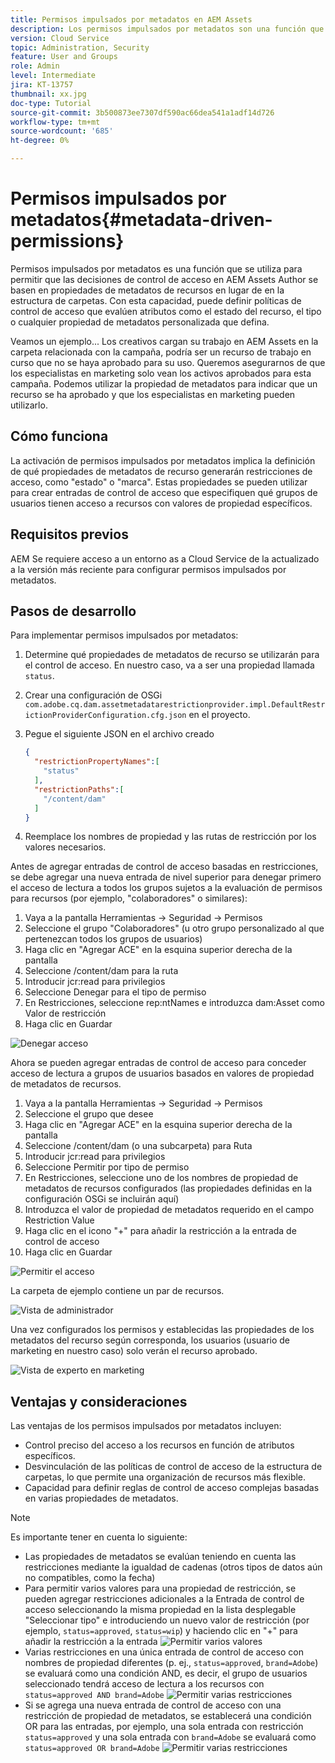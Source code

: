```yaml
---
title: Permisos impulsados por metadatos en AEM Assets
description: Los permisos impulsados por metadatos son una función que se utiliza para restringir el acceso en función de las propiedades de los metadatos de los recursos, en lugar de la estructura de carpetas.
version: Cloud Service
topic: Administration, Security
feature: User and Groups
role: Admin
level: Intermediate
jira: KT-13757
thumbnail: xx.jpg
doc-type: Tutorial
source-git-commit: 3b500873ee7307df590ac66dea541a1adf14d726
workflow-type: tm+mt
source-wordcount: '685'
ht-degree: 0%

---
```


# Permisos impulsados por metadatos{#metadata-driven-permissions}

Permisos impulsados por metadatos es una función que se utiliza para permitir que las decisiones de control de acceso en AEM Assets Author se basen en propiedades de metadatos de recursos en lugar de en la estructura de carpetas. Con esta capacidad, puede definir políticas de control de acceso que evalúen atributos como el estado del recurso, el tipo o cualquier propiedad de metadatos personalizada que defina.

Veamos un ejemplo... Los creativos cargan su trabajo en AEM Assets en la carpeta relacionada con la campaña, podría ser un recurso de trabajo en curso que no se haya aprobado para su uso. Queremos asegurarnos de que los especialistas en marketing solo vean los activos aprobados para esta campaña. Podemos utilizar la propiedad de metadatos para indicar que un recurso se ha aprobado y que los especialistas en marketing pueden utilizarlo.

## Cómo funciona

La activación de permisos impulsados por metadatos implica la definición de qué propiedades de metadatos de recurso generarán restricciones de acceso, como &quot;estado&quot; o &quot;marca&quot;. Estas propiedades se pueden utilizar para crear entradas de control de acceso que especifiquen qué grupos de usuarios tienen acceso a recursos con valores de propiedad específicos.

## Requisitos previos

AEM Se requiere acceso a un entorno as a Cloud Service de la actualizado a la versión más reciente para configurar permisos impulsados por metadatos.


## Pasos de desarrollo

Para implementar permisos impulsados por metadatos:

1. Determine qué propiedades de metadatos de recurso se utilizarán para el control de acceso. En nuestro caso, va a ser una propiedad llamada `status`.
1. Crear una configuración de OSGi `com.adobe.cq.dam.assetmetadatarestrictionprovider.impl.DefaultRestrictionProviderConfiguration.cfg.json` en el proyecto.
1. Pegue el siguiente JSON en el archivo creado

   ```json
   {
     "restrictionPropertyNames":[
       "status"
     ],
     "restrictionPaths":[
       "/content/dam"
     ]
   }
   ```

1. Reemplace los nombres de propiedad y las rutas de restricción por los valores necesarios.


Antes de agregar entradas de control de acceso basadas en restricciones, se debe agregar una nueva entrada de nivel superior para denegar primero el acceso de lectura a todos los grupos sujetos a la evaluación de permisos para recursos (por ejemplo, &quot;colaboradores&quot; o similares):

1. Vaya a la pantalla Herramientas → Seguridad → Permisos
1. Seleccione el grupo &quot;Colaboradores&quot; (u otro grupo personalizado al que pertenezcan todos los grupos de usuarios)
1. Haga clic en &quot;Agregar ACE&quot; en la esquina superior derecha de la pantalla
1. Seleccione /content/dam para la ruta
1. Introducir jcr:read para privilegios
1. Seleccione Denegar para el tipo de permiso
1. En Restricciones, seleccione rep:ntNames e introduzca dam:Asset como Valor de restricción
1. Haga clic en Guardar

![Denegar acceso](./assets/metadata-driven-permissions/deny-access.png)

Ahora se pueden agregar entradas de control de acceso para conceder acceso de lectura a grupos de usuarios basados en valores de propiedad de metadatos de recursos.

1. Vaya a la pantalla Herramientas → Seguridad → Permisos
1. Seleccione el grupo que desee
1. Haga clic en &quot;Agregar ACE&quot; en la esquina superior derecha de la pantalla
1. Seleccione /content/dam (o una subcarpeta) para Ruta
1. Introducir jcr:read para privilegios
1. Seleccione Permitir por tipo de permiso
1. En Restricciones, seleccione uno de los nombres de propiedad de metadatos de recursos configurados (las propiedades definidas en la configuración OSGi se incluirán aquí)
1. Introduzca el valor de propiedad de metadatos requerido en el campo Restriction Value
1. Haga clic en el icono &quot;+&quot; para añadir la restricción a la entrada de control de acceso
1. Haga clic en Guardar

![Permitir el acceso](./assets/metadata-driven-permissions/allow-access.png)

La carpeta de ejemplo contiene un par de recursos.

![Vista de administrador](./assets/metadata-driven-permissions/admin-view.png)

Una vez configurados los permisos y establecidas las propiedades de los metadatos del recurso según corresponda, los usuarios (usuario de marketing en nuestro caso) solo verán el recurso aprobado.

![Vista de experto en marketing](./assets/metadata-driven-permissions/marketeer-view.png)

## Ventajas y consideraciones

Las ventajas de los permisos impulsados por metadatos incluyen:

- Control preciso del acceso a los recursos en función de atributos específicos.
- Desvinculación de las políticas de control de acceso de la estructura de carpetas, lo que permite una organización de recursos más flexible.
- Capacidad para definir reglas de control de acceso complejas basadas en varias propiedades de metadatos.

>[!NOTE]
>
> Es importante tener en cuenta lo siguiente:
> 
> - Las propiedades de metadatos se evalúan teniendo en cuenta las restricciones mediante la igualdad de cadenas (otros tipos de datos aún no compatibles, como la fecha)
> - Para permitir varios valores para una propiedad de restricción, se pueden agregar restricciones adicionales a la Entrada de control de acceso seleccionando la misma propiedad en la lista desplegable &quot;Seleccionar tipo&quot; e introduciendo un nuevo valor de restricción (por ejemplo, `status=approved`, `status=wip`) y haciendo clic en &quot;+&quot; para añadir la restricción a la entrada
> ![Permitir varios valores](./assets/metadata-driven-permissions/allow-multiple-values.png)
> - Varias restricciones en una única entrada de control de acceso con nombres de propiedad diferentes (p. ej., `status=approved`, `brand=Adobe`) se evaluará como una condición AND, es decir, el grupo de usuarios seleccionado tendrá acceso de lectura a los recursos con `status=approved AND brand=Adobe`
> ![Permitir varias restricciones](./assets/metadata-driven-permissions/allow-multiple-restrictions.png)
> - Si se agrega una nueva entrada de control de acceso con una restricción de propiedad de metadatos, se establecerá una condición OR para las entradas, por ejemplo, una sola entrada con restricción `status=approved` y una sola entrada con `brand=Adobe` se evaluará como `status=approved OR brand=Adobe`
> ![Permitir varias restricciones](./assets/metadata-driven-permissions/allow-multiple-aces.png)
